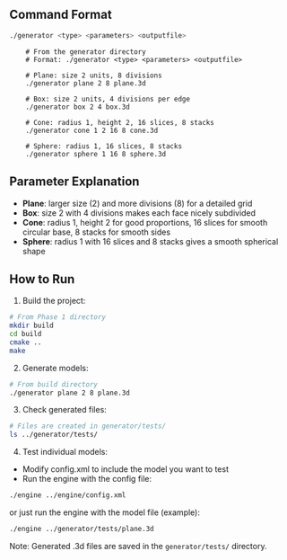 ## Command Format
```bash
./generator <type> <parameters> <outputfile>
```
```
    # From the generator directory
    # Format: ./generator <type> <parameters> <outputfile>

    # Plane: size 2 units, 8 divisions
    ./generator plane 2 8 plane.3d

    # Box: size 2 units, 4 divisions per edge
    ./generator box 2 4 box.3d

    # Cone: radius 1, height 2, 16 slices, 8 stacks
    ./generator cone 1 2 16 8 cone.3d

    # Sphere: radius 1, 16 slices, 8 stacks
    ./generator sphere 1 16 8 sphere.3d
```

## Parameter Explanation
- **Plane**: larger size (2) and more divisions (8) for a detailed grid
- **Box**: size 2 with 4 divisions makes each face nicely subdivided
- **Cone**: radius 1, height 2 for good proportions, 16 slices for smooth circular base, 8 stacks for smooth sides
- **Sphere**: radius 1 with 16 slices and 8 stacks gives a smooth spherical shape

## How to Run

1. Build the project:
```bash
# From Phase 1 directory
mkdir build
cd build
cmake ..
make
```

2. Generate models:
```bash
# From build directory
./generator plane 2 8 plane.3d
```

3. Check generated files:
```bash
# Files are created in generator/tests/
ls ../generator/tests/
```

4. Test individual models:
- Modify config.xml to include the model you want to test
- Run the engine with the config file:
```bash
./engine ../engine/config.xml
```
or just run the engine with the model file (example):
```bash
./engine ../generator/tests/plane.3d
```


Note: Generated .3d files are saved in the `generator/tests/` directory.

